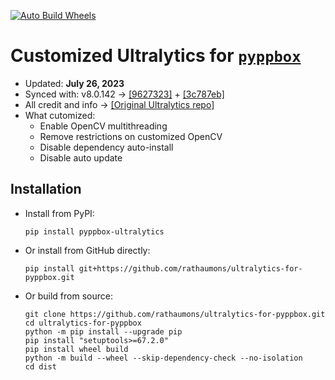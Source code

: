 [![Auto Build Wheels](https://github.com/rathaumons/ultralytics-for-pyppbox/actions/workflows/autobuild.yaml/badge.svg)](https://github.com/rathaumons/ultralytics-for-pyppbox/actions/workflows/autobuild.yaml)

# Customized Ultralytics for [`pyppbox`](https://github.com/rathaumons/pyppbox)

* Updated: **July 26, 2023**
* Synced with: v8.0.142 -> [[9627323]](https://github.com/ultralytics/ultralytics/commit/9627323d7cb5e8107e7a471f87d471108b263451) + [[3c787eb]](3c787eb0806bab79dda88f0be9a476666118b52f)
* All credit and info -> [[Original Ultralytics repo]](https://github.com/ultralytics/ultralytics)
* What cutomized:
    - Enable OpenCV multithreading
    - Remove restrictions on customized OpenCV
    - Disable dependency auto-install
    - Disable auto update

## Installation

* Install from PyPI: 
    ```
    pip install pyppbox-ultralytics
    ``` 
* Or install from GitHub directly:
    ```
    pip install git+https://github.com/rathaumons/ultralytics-for-pyppbox.git
    ```
* Or build from source:
    ```
    git clone https://github.com/rathaumons/ultralytics-for-pyppbox.git
    cd ultralytics-for-pyppbox
    python -m pip install --upgrade pip
    pip install "setuptools>=67.2.0"
    pip install wheel build
    python -m build --wheel --skip-dependency-check --no-isolation
    cd dist
    ```
  
